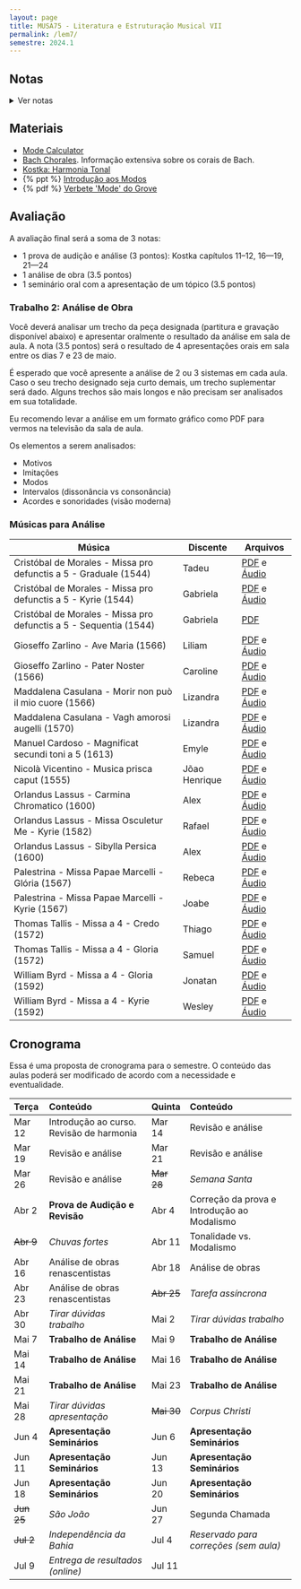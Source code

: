 ```yaml
---
layout: page
title: MUSA75 - Literatura e Estruturação Musical VII
permalink: /lem7/
semestre: 2024.1
---
```


## Notas

<details>
  <summary>Ver notas</summary>

| Nome                          | Prova (3) | Análise (3.5) | Seminário (3.5) | Nota Final |
|:------------------------------|:----------|:--------------|:----------------|:-----------|
| Alex Cerqueira Marques        | 2.7       |               |                 | =sum       |
| Caroline Lima Turbiani        | 2.3       |               |                 | =sum       |
| Emyle Magna Santos Barbosa    | 2.3       |               |                 | =sum       |
| Gabriela Dalcom De Oliveira   | 2.7       |               |                 | =sum       |
| Joabe Jesus Borges            | 2.8       |               |                 | =sum       |
| João Henrique Souza e Souza   | 2.4       |               |                 | =sum       |
| Jonatan Silva De Oliveira     | 2.3       |               |                 | =sum       |
| Liliam Abilio Dantas          | 2.8       |               |                 | =sum       |
| Lizandra Dos Santos Goncalves | 2.3       |               |                 | =sum       |
| Rafael Santos Alencar         | 2.4       |               |                 | =sum       |
| Rebeca De Oliveira Lima       | 2.8       |               |                 | =sum       |
| Samuel Da Silva Ressurreição  | 2.8       |               |                 | =sum       |
| Tadeu Maciel Feitosa Campos   | 2.3       |               |                 | =sum       |
| Thiago Alves Pereira          | 2.5       |               |                 | =sum       |
| Wesley Alves Dos Santos       | 1.7       |               |                 | =sum       |

</details>

## Materiais

- [Mode Calculator](https://music-theory-practice.com/modes/mode-calculator.html)
- [Bach Chorales](http://www.bach-chorales.com/Index.htm). Informação extensiva sobre os corais de Bach.
- [Kostka: Harmonia Tonal](https://nuvem.ufba.br/s/9s7D1lAU6nNfnoF)
- {% ppt %} [Introdução aos Modos](https://docs.pkroger.com/Introdução%20aos%20Modos.pptx)
- {% pdf %} [Verbete 'Mode' do Grove](https://docs.pkroger.com/Mode%20-%20Grove.pdf)

## Avaliação

A avaliação final será a soma de 3 notas:

 - 1 prova de audição e análise (3 pontos): Kostka capítulos 11–12, 16—19, 21—24
 - 1 análise de obra (3.5 pontos)
 - 1 seminário oral com a apresentação de um tópico (3.5 pontos)


<!-- ### Prova de Audição

Na parte de audição das obras você deverá identificar o nome da obra, o(a)
compositor(a), e a data aproximada da obra.

- Giovanni Pierluigi da Palestrina - Il primo libro de madrigali a 4 voci - 1555
- Adriaen Willaert - Te Deum Patrem ingenitum - 1559
- Maddalena Casulana - Il secondo Libro de Madrigali a quattro voci - 1570 <br/>
  _Primeira compositora a ter um volume inteiro exclusivamente de sua música_
- Gregorio Allegri - Miserere (trecho) - ~1630
- Claudio Monteverdi - Sesto libro de madrigali - Oime il bel viso - 1614
- Francesca Caccini - La liberazione di Ruggiero dall’isola di Alcina - Ahi Melissa - 1625 <br/>
  _Primeira mulher a escrever uma ópera completa_
- Barbara Strozzi - Che si può fare op. 8 - 1664
- A. Vivaldi - Concerto em Si Menor - 2o Movimento - 1711
- J. S. Bach - Concerto in A minor - 2o Movimento - 1714
- J. S. Bach - Missa em Si Menor - Kyrie - 1748

Extras

- {% yt %} [How Allegri's Miserere should really sound](https://www.youtube.com/watch?v=h6hD8YtO5HI)

-->

### Trabalho 2: Análise de Obra

Você deverá analisar um trecho da peça designada (partitura e gravação
disponível abaixo) e apresentar oralmente o resultado da análise em sala de
aula. A nota (3.5 pontos) será o resultado de 4 apresentações orais em sala
entre os dias 7 e 23 de maio.

É esperado que você apresente a análise de 2 ou 3 sistemas em cada aula. Caso o
seu trecho designado seja curto demais, um trecho suplementar será dado. Alguns
trechos são mais longos e não precisam ser analisados em sua totalidade.

Eu recomendo levar a análise em um formato gráfico como PDF para vermos na
televisão da sala de aula.

Os elementos a serem analisados:
- Motivos
- Imitações
- Modos
- Intervalos (dissonância vs consonância)
- Acordes e sonoridades (visão moderna)


### Músicas para Análise


| Música                                                            | Discente      | Arquivos                |
|-------------------------------------------------------------------|---------------|-------------------------|
| Cristóbal de Morales - Missa pro defunctis a 5 - Graduale (1544)  | Tadeu         | [PDF][10] e [Áudio][30] |
| Cristóbal de Morales - Missa pro defunctis a 5 - Kyrie (1544)     | Gabriela      | [PDF][11] e [Áudio][31] |
| Cristóbal de Morales - Missa pro defunctis a 5 - Sequentia (1544) | Gabriela      | [PDF][12]               |
| Gioseffo Zarlino - Ave Maria (1566)                               | Liliam        | [PDF][13] e [Áudio][33] |
| Gioseffo Zarlino - Pater Noster (1566)                            | Caroline      | [PDF][14] e [Áudio][34] |
| Maddalena Casulana - Morir non può il mio cuore (1566)            | Lizandra      | [PDF][15] e [Áudio][35] |
| Maddalena Casulana - Vagh amorosi augelli (1570)                  | Lizandra      | [PDF][16] e [Áudio][36] |
| Manuel Cardoso - Magnificat secundi toni a 5 (1613)               | Emyle         | [PDF][17] e [Áudio][37] |
| Nicolà Vicentino - Musica prisca caput (1555)                     | Jõao Henrique | [PDF][18] e [Áudio][38] |
| Orlandus Lassus - Carmina Chromatico (1600)                       | Alex          | [PDF][19] e [Áudio][39] |
| Orlandus Lassus - Missa Osculetur Me - Kyrie (1582)               | Rafael        | [PDF][20] e [Áudio][40] |
| Orlandus Lassus - Sibylla Persica (1600)                          | Alex          | [PDF][21] e [Áudio][41] |
| Palestrina - Missa Papae Marcelli - Glória (1567)                 | Rebeca        | [PDF][22] e [Áudio][42] |
| Palestrina - Missa Papae Marcelli - Kyrie (1567)                  | Joabe         | [PDF][23] e [Áudio][43] |
| Thomas Tallis - Missa a 4 - Credo (1572)                          | Thiago        | [PDF][24] e [Áudio][44] |
| Thomas Tallis - Missa a 4 - Gloria (1572)                         | Samuel        | [PDF][25] e [Áudio][45] |
| William Byrd - Missa a 4 - Gloria (1592)                          | Jonatan       | [PDF][26] e [Áudio][46] |
| William Byrd - Missa a 4 - Kyrie (1592)                           | Wesley        | [PDF][27] e [Áudio][47] |


[10]: https://docs.pkroger.com/analise/Cristóbal%20de%20Morales%20-%20Missa%20pro%20defunctis%20a%205%20-%20Graduale.pdf
[11]: https://docs.pkroger.com/analise/Cristóbal%20de%20Morales%20-%20Missa%20pro%20defunctis%20a%205%20-%20Kyrie.pdf
[12]: https://docs.pkroger.com/analise/Cristóbal%20de%20Morales%20-%20Missa%20pro%20defunctis%20a%205%20-%20Sequentia.pdf
[13]: https://docs.pkroger.com/analise/Gioseffo%20Zarlino%20-%20Ave%20Maria.pdf
[14]: https://docs.pkroger.com/analise/Gioseffo%20Zarlino%20-%20Pater%20Noster.pdf
[15]: https://docs.pkroger.com/analise/Maddalena%20Casulana%20-%20Morir%20non%20può%20il%20mio%20cuore.pdf
[16]: https://docs.pkroger.com/analise/Maddalena%20Casulana%20-%20Vagh%20amorosi%20augelli.pdf
[17]: https://docs.pkroger.com/analise/Manuel%20Cardoso%20-%20Magnificat%20secundi%20toni.pdf
[18]: https://docs.pkroger.com/analise/Nicolà%20Vicentino%20-%20Musica%20prisca%20caput.pdf

[19]: https://docs.pkroger.com/analise/Orlandus%20Lassus%20-%20Carmina%20Chromatico.pdf
[20]: https://docs.pkroger.com/analise/Orlandus%20Lassus%20-%20Missa%20Osculetur%20Me%20-%20Kyrie.pdf
[21]: https://docs.pkroger.com/analise/Orlandus%20Lassus%20-%20Sibylla%20Persica.pdf

[22]: https://docs.pkroger.com/analise/Palestrina%20-%20Missa%20Papae%20Marcelli%20-%20Glória.pdf
[23]: https://docs.pkroger.com/analise/Palestrina%20-%20Missa%20Papae%20Marcelli%20-%20Kyrie.pdf
[24]: https://docs.pkroger.com/analise/Thomas%20Tallis%20-%20Missa%20a%204%20-%20Credo.pdf
[25]: https://docs.pkroger.com/analise/Thomas%20Tallis%20-%20Missa%20a%204%20-%20Gloria.pdf
[26]: https://docs.pkroger.com/analise/William%20Byrd%20-%20Missa%20a%204%20-%20Gloria.pdf
[27]: https://docs.pkroger.com/analise/William%20Byrd%20-%20Missa%20a%204%20-%20Kyrie.pdf


[30]: https://docs.pkroger.com/analise/Cristóbal%20de%20Morales%20-%20Missa%20pro%20defunctis%20a%205%20-%20Graduale.mp3
[31]: https://docs.pkroger.com/analise/Cristóbal%20de%20Morales%20-%20Missa%20pro%20defunctis%20a%205%20-%20Kyrie.mp3
[33]: https://docs.pkroger.com/analise/Gioseffo%20Zarlino%20-%20Ave%20Maria.mp3
[34]: https://docs.pkroger.com/analise/Gioseffo%20Zarlino%20-%20Pater%20Noster.mp3
[35]: https://docs.pkroger.com/analise/Maddalena%20Casulana%20-%20Morir%20non%20può%20il%20mio%20cuore.mp3
[36]: https://docs.pkroger.com/analise/Maddalena%20Casulana%20-%20Vagh%20amorosi%20augelli.mp3
[37]: https://docs.pkroger.com/analise/Manuel%20Cardoso%20-%20Magnificat%20secundi%20toni.mp3
[38]: https://docs.pkroger.com/analise/Nicolà%20Vicentino%20-%20Musica%20prisca%20caput.mp3

[39]: https://docs.pkroger.com/analise/Orlandus%20Lassus%20-%20Carmina%20Chromatico.mp3
[40]: https://docs.pkroger.com/analise/Orlandus%20Lassus%20-%20Missa%20Osculetur%20Me%20-%20Kyrie.mp3
[41]: https://docs.pkroger.com/analise/Orlandus%20Lassus%20-%20Sibylla%20Persica.mp3
[42]: https://docs.pkroger.com/analise/Palestrina%20-%20Missa%20Papae%20Marcelli%20-%20Glória.mp3
[43]: https://docs.pkroger.com/analise/Palestrina%20-%20Missa%20Papae%20Marcelli%20-%20Kyrie.mp3
[44]: https://docs.pkroger.com/analise/Thomas%20Tallis%20-%20Missa%20a%204%20-%20Credo.mp3
[45]: https://docs.pkroger.com/analise/Thomas%20Tallis%20-%20Missa%20a%204%20-%20Gloria.mp3
[46]: https://docs.pkroger.com/analise/William%20Byrd%20-%20Missa%20a%204%20-%20Gloria.mp3
[47]: https://docs.pkroger.com/analise/William%20Byrd%20-%20Missa%20a%204%20-%20Kyrie.mp3


<!-- ### Tópicos para os Seminários

- Moteto
- Madrigal
- Palestrina
- Renascimento vs Barroco
- Época medieval vs Renascimento
- Compositor(a) renascentista
- Missa
- Música reservata
- Contraponto imitativo

-->


## Cronograma

Essa é uma proposta de cronograma para o semestre. O conteúdo das aulas poderá
ser modificado de acordo com a necessidade e eventualidade.

| Terça      | Conteúdo                                 | Quinta     | Conteúdo                                    |
|:-----------|:-----------------------------------------|:-----------|:--------------------------------------------|
| Mar 12     | Introdução ao curso. Revisão de harmonia | Mar 14     | Revisão e análise                           |
| Mar 19     | Revisão e análise                        | Mar 21     | Revisão e análise                           |
| Mar 26     | Revisão e análise                        | ~~Mar 28~~ | _Semana Santa_                              |
| Abr 2      | **Prova de Audição e Revisão**           | Abr 4      | Correção da prova e Introdução ao Modalismo |
| ~~Abr 9~~  | _Chuvas fortes_                          | Abr 11     | Tonalidade vs. Modalismo                    |
| Abr 16     | Análise de obras renascentistas          | Abr 18     | Análise de obras                            |
| Abr 23     | Análise de obras renascentistas          | ~~Abr 25~~ | _Tarefa assíncrona_                         |
| Abr 30     | _Tirar dúvidas trabalho_                 | Mai 2      | _Tirar dúvidas trabalho_                    |
| Mai 7      | **Trabalho de Análise**                  | Mai 9      | **Trabalho de Análise**                     |
| Mai 14     | **Trabalho de Análise**                  | Mai 16     | **Trabalho de Análise**                     |
| Mai 21     | **Trabalho de Análise**                  | Mai 23     | **Trabalho de Análise**                     |
| Mai 28     | _Tirar dúvidas apresentação_             | ~~Mai 30~~ | _Corpus Christi_                            |
| Jun 4      | **Apresentação Seminários**              | Jun 6      | **Apresentação Seminários**                 |
| Jun 11     | **Apresentação Seminários**              | Jun 13     | **Apresentação Seminários**                 |
| Jun 18     | **Apresentação Seminários**              | Jun 20     | **Apresentação Seminários**                 |
| ~~Jun 25~~ | _São João_                               | Jun 27     | Segunda Chamada                             |
| ~~Jul 2~~  | _Independência da Bahia_                 | Jul 4      | _Reservado para correções (sem aula)_       |
| Jul 9      | _Entrega de resultados (online)_         | Jul 11     |                                             |
